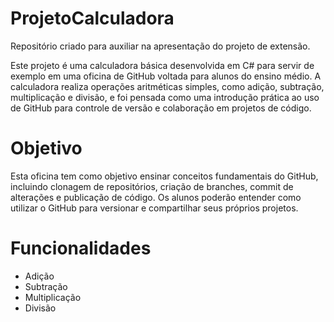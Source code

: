 # ProjetoCalculadora
Repositório criado para auxiliar na apresentação do projeto de extensão. 

Este projeto é uma calculadora básica desenvolvida em C# para servir de exemplo em uma oficina de GitHub voltada para alunos do ensino médio. A calculadora realiza operações aritméticas simples, como adição, subtração, multiplicação e divisão, e foi pensada como uma introdução prática ao uso de GitHub para controle de versão e colaboração em projetos de código.

# Objetivo
Esta oficina tem como objetivo ensinar conceitos fundamentais do GitHub, incluindo clonagem de repositórios, criação de branches, commit de alterações e publicação de código. Os alunos poderão entender como utilizar o GitHub para versionar e compartilhar seus próprios projetos.

# Funcionalidades
- Adição
- Subtração
- Multiplicação
- Divisão

